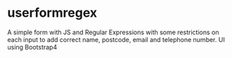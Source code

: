 # userformregex
A simple form with JS and Regular Expressions with some restrictions on each input to add correct name, postcode, email and telephone number.
UI using Bootstrap4
